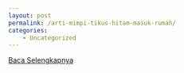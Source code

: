 ```yaml
---
layout: post
permalink: /arti-mimpi-tikus-hitam-masuk-rumah/
categories:
    - Uncategorized
---
```


[Baca Selengkapnya](/01)